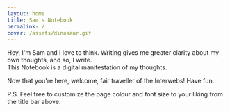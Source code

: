```yaml
---
layout: home
title: Sam's Notebook
permalink: /
cover: /assets/dinosaur.gif
---
```


Hey, I'm Sam and I love to think. Writing gives me greater clarity about my own thoughts, and so, I write. <br>This Notebook is a digital manifestation of my thoughts. 

Now that you're here, welcome, fair traveller of the Interwebs! Have fun.

P.S. Feel free to customize the page colour and font size to your liking from the title bar above.
